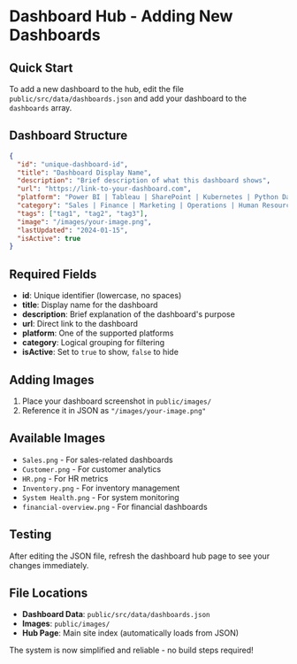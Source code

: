 # Dashboard Hub - Adding New Dashboards

## Quick Start

To add a new dashboard to the hub, edit the file `public/src/data/dashboards.json` and add your dashboard to the `dashboards` array.

## Dashboard Structure

```json
{
  "id": "unique-dashboard-id",
  "title": "Dashboard Display Name",
  "description": "Brief description of what this dashboard shows",
  "url": "https://link-to-your-dashboard.com",
  "platform": "Power BI | Tableau | SharePoint | Kubernetes | Python Dash",
  "category": "Sales | Finance | Marketing | Operations | Human Resources",
  "tags": ["tag1", "tag2", "tag3"],
  "image": "/images/your-image.png",
  "lastUpdated": "2024-01-15",
  "isActive": true
}
```

## Required Fields

- **id**: Unique identifier (lowercase, no spaces)
- **title**: Display name for the dashboard
- **description**: Brief explanation of the dashboard's purpose
- **url**: Direct link to the dashboard
- **platform**: One of the supported platforms
- **category**: Logical grouping for filtering
- **isActive**: Set to `true` to show, `false` to hide

## Adding Images

1. Place your dashboard screenshot in `public/images/`
2. Reference it in JSON as `"/images/your-image.png"`

## Available Images

- `Sales.png` - For sales-related dashboards
- `Customer.png` - For customer analytics
- `HR.png` - For HR metrics
- `Inventory.png` - For inventory management
- `System Health.png` - For system monitoring
- `financial-overview.png` - For financial dashboards

## Testing

After editing the JSON file, refresh the dashboard hub page to see your changes immediately.

## File Locations

- **Dashboard Data**: `public/src/data/dashboards.json`
- **Images**: `public/images/`
- **Hub Page**: Main site index (automatically loads from JSON)

The system is now simplified and reliable - no build steps required! 
